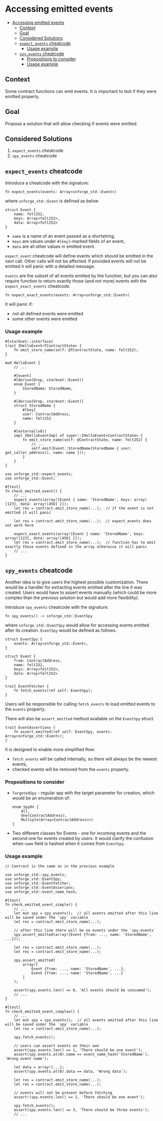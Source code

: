 # Accessing emitted events

<!-- TOC -->
* [Accessing emitted events](#accessing-emitted-events)
  * [Context](#context)
  * [Goal](#goal)
  * [Considered Solutions](#considered-solutions)
  * [`expect_events` cheatcode](#expectevents-cheatcode)
    * [Usage example](#usage-example)
  * [`spy_events` cheatcode](#spyevents-cheatcode)
    * [Propositions to consider](#propositions-to-consider)
    * [Usage example](#usage-example-1)
<!-- TOC -->

## Context

Some contract functions can emit events. It is important to test if they were emitted properly.

## Goal

Propose a solution that will allow checking if events were emitted.

## Considered Solutions

1. `expect_events` cheatcode 
2. `spy_events` cheatcode

## `expect_events` cheatcode

Introduce a cheatcode with the signature:

```cario
fn expect_events(events: Array<snforge_std::Event>)
```

where `snforge_std::Event` is defined as below

```cario
struct Event {
    name: felt252,
    keys: Array<felt252>,
    data: Array<felt252>
}
```

- `name` is a name of an event passed as a shortstring,
- `keys` are values under `#[key]`-marked fields of an event,
- `data` are all other values in emitted event.

`expect_event` cheatcode will define events which should be emitted in the next call. Other calls will not be affected.
If provided events will not be emitted it will panic with a detailed message.

`events` are the subset of all events emitted by the function, but you can also require function
to return exactly those (and not more) events with the `expect_exact_events` cheatcode. 

```cario
fn expect_exact_events(events: Array<snforge_std::Event>)
```

It will panic if:
- not all defined events were emitted
- some other events were emitted

### Usage example

```cario
#[starknet::interface]
trait IHelloEvent<TContractState> {
    fn emit_store_name(self: @TContractState, name: felt252);
}

mod HelloEvent {
    // ...
    
    #[event]
    #[derive(Drop, starknet::Event)]
    enum Event {
        StoredName: StoredName, 
    }

    #[derive(Drop, starknet::Event)]
    struct StoredName {
        #[key]
        user: ContractAddress,
        name: felt252
    }
    
    #[external(v0)]
    impl IHelloEventImpl of super::IHelloEvent<ContractState> {
        fn emit_store_name(self: @ContractState, name: felt252) {
            // ...
            self.emit(Event::StoredName(StoredName { user: get_caller_address(), name: name }));
        }
    }
}

use snforge_std::expect_events;
use snforge_std::Event;

#[test]
fn check_emitted_event() {
    // ...
	expect_events(array![Event { name: 'StoredName', keys: array![123], data: array![456] }]);
    let res = contract.emit_store_name(...);  // if the event is not emitted it will panic

    let res = contract.emit_store_name(...);  // expect_events does not work here
    
    expect_exact_events(array![Event { name: 'StoredName', keys: array![123], data: array![456] }]);
    let res = contract.emit_store_name(...);  // function has to emit exactly those events defined in the array otherwise it will panic
    // ...
}
```

## `spy_events` cheatcode

Another idea is to give users the highest possible customization. There would be a handler for extracting events emitted
after the line it was created. Users would have to assert events manually (which could be more complex than the previous
solution but would add more flexibility).

Introduce `spy_events` cheatcode with the signature:

```cario
fn spy_events() -> snforge_std::EventSpy
```

where `snforge_std::EventSpy` would allow for accessing events emitted after its creation.
`EventSpy` would be defined as follows.

```cario
struct EventSpy {
    events: Array<snforge_std::Event>,
}

struct Event {
    from: ContractAddress,
    name: felt252,
    keys: Array<felt252>,
    data: Array<felt252>
}

trait EventFetcher {
    fn fetch_events(ref self: EventSpy);
}
```

Users will be responsible for calling `fetch_events` to load emitted events to the `events` property.

There will also be `assert_emitted` method available on the `EventSpy` struct.

```cairo
trait EventAssertions {
    fn assert_emitted(ref self: EventSpy, events: Array<snforge_std::Event>);
}
```

It is designed to enable more simplified flow:
- `fetch_events` will be called internally, so there will always be the newest events,
- checked events will be removed from the `events` property.

### Propositions to consider

- `TargetedSpy` - regular spy with the target parameter for creation, which would be an enumeration of:
  ```cairo
  enum SpyOn {
      All,
      One(ContractAddress),
      Multiple(Array<ContractAddress>>)
  }
  ```
- Two different classes for Events - one for incoming events and the second one for events created by users. 
  It would clarify the confusion when `name` field is hashed when it comes from `EventSpy`.


### Usage example

```cario
// Contract is the same as in the previous example

use snforge_std::spy_events;
use snforge_std::EventSpy;
use snforge_std::EventFetcher;
use snforge_std::EventAsserions;
use snforge_std::event_name_hash;

#[test]
fn check_emitted_event_simple() {
    // ...
	let mut spy = spy_events();  // all events emitted after this line will be saved under the `spy` variable
    let res = contract.emit_store_name(...);
    
    // after this line there will be no events under the `spy.events`
    spy.assert_emitted(array![Event {from: ..., name: 'StoredName', ...}]);

    let res = contract.emit_store_name(...);
    let res = contract.emit_store_name(...);
    
    spy.assert_emitted(
        array![
            Event {from: ..., name: 'StoredName', ...},
            Event {from: ..., name: 'StoredName', ...}
        ]
    );
    
    assert(spy.events.len() == 0, 'All events should be consumed');
    // ...
}

#[test]
fn check_emitted_event_complex() {
    // ...
	let mut spy = spy_events();  // all events emitted after this line will be saved under the `spy` variable
    let res = contract.emit_store_name(...);
    
    spy.fetch_events();
    
    // users can assert events on their own
    assert(spy.events.len() == 1, 'There should be one event');
    assert(spy.events.at(0).name == event_name_hash('StoredName'), 'Wrong event name');
    
    let data = array![...];
    assert(spy.events.at(0).data == data, 'Wrong data');

    let res = contract.emit_store_name(...);
    let res = contract.emit_store_name(...);
    
    // events will not be present before fetching
    assert!(spy.events.len() == 1, 'There should be one event');
    
    spy.fetch_events();
    assert(spy.events.len() == 3, 'There should be three events');
    // ...
```


